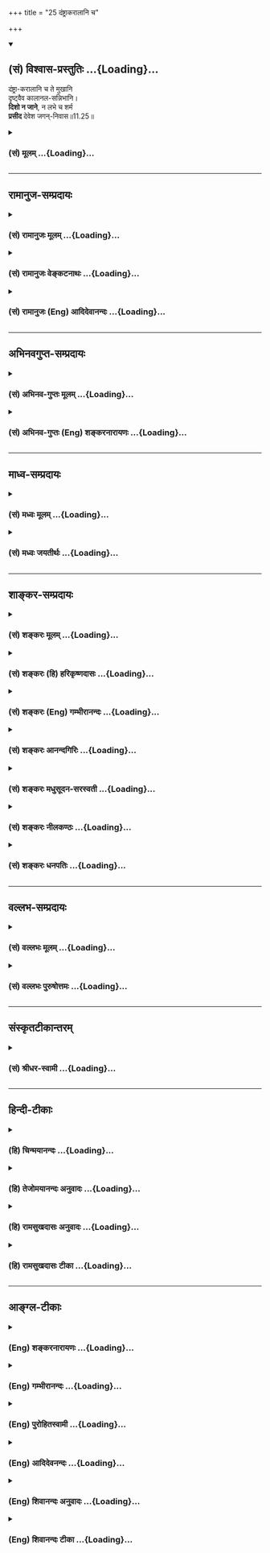 +++
title = "25 दंष्ट्राकरालानि च"

+++
<div class="js_include" newlevelforh1="2" title="(सं) विश्वास-प्रस्तुतिः" unfilled url="/purANam_vaiShNavam/mahAbhAratam/06-bhIShma-parva/03-bhagavad-gItA-parva/saMskRtam/vishvAsa-prastutiH/11_vishva-rUpa-darshana/25_daMShTrAkarAlAni_.md">
<details open><summary><h2>(सं) विश्वास-प्रस्तुतिः ...{Loading}...</h2></summary>

दंष्ट्रा-करालानि च ते मुखानि  
दृष्ट्वैव कालानल-सन्निभानि।  
**दिशो न जाने**, न लभे च शर्म  
**प्रसीद** देवेश जगन्-निवास॥11.25॥
</details>
</div>
<div class="js_include collapsed" newlevelforh1="3" title="(सं) मूलम्" unfilled url="/purANam_vaiShNavam/mahAbhAratam/06-bhIShma-parva/03-bhagavad-gItA-parva/saMskRtam/mUlam/11_vishva-rUpa-darshana/25_daMShTrAkarAlAni_.md">
<details><summary><h3>(सं) मूलम् ...{Loading}...</h3></summary>

दंष्ट्राकरालानि च ते मुखानि  
दृष्ट्वैव कालानलसन्निभानि।  
दिशो न जाने न लभे च शर्म  
प्रसीद देवेश जगन्निवास।।11.25।।
</details>
</div>


_________________
## रामानुज-सम्प्रदायः
<div class="js_include collapsed" newlevelforh1="3" title="(सं) रामानुजः मूलम्" unfilled url="/purANam_vaiShNavam/mahAbhAratam/06-bhIShma-parva/03-bhagavad-gItA-parva/saMskRtam/rAmAnujaH/mUlam/11_vishva-rUpa-darshana/25_daMShTrAkarAlAni_.md">
<details><summary><h3>(सं) रामानुजः मूलम् ...{Loading}...</h3></summary>

।।11.25।। युगान्तकालानलवत् सर्वसंहारे प्रवृत्तानि अतिघोराणि तव **मुखानि
दृष्ट्वा दिशो न जाने सुखं च न** **लभे।** जगतां **निवास देवेश**
ब्रह्मादीनाम् ईश्वराणाम् अपि परममहेश्वरं मां प्रति प्रसन्नो भव यथा अहं
प्रकृतिं गतो भवामि; तथा कुरु इत्यर्थः। एवं सर्वस्य जगतः
स्वायत्तस्थितिप्रवृत्तित्वं दर्शयन् पार्थसारथी राजवेषच्छद्मना
अवस्थितानां धार्त्तराष्ट्राणां यौधिष्ठिरेषु अनुप्रविष्टानां च
असुरांशानां संहारेण भूभारावतरणं स्वमनीषितं स्वेन एव करिष्यमाणं पार्थाय
दर्शयामास। स च पार्थो भगवतः स्रष्टृत्वादिकं सर्वैश्वर्यं साक्षात्कृत्य
तस्मिन् एव भगवति सर्वात्मनि धार्तराष्ट्रादीनाम् उपसंहारम् अनागतम् अपि
तत्प्रसादलब्धेन दिव्येन चक्षुषा पश्यन् इदं प्रोवाच --

</details>
</div>
<div class="js_include collapsed" newlevelforh1="3" title="(सं) रामानुजः वेङ्कटनाथः" unfilled url="/purANam_vaiShNavam/mahAbhAratam/06-bhIShma-parva/03-bhagavad-gItA-parva/saMskRtam/rAmAnujaH/venkaTanAthaH/11_vishva-rUpa-darshana/25_daMShTrAkarAlAni_.md">
<details><summary><h3>(सं) रामानुजः वेङ्कटनाथः ...{Loading}...</h3></summary>

  
  
।।11.25।। अवयवान्तरेभ्यो मुखानामतिभीषणत्वव्यञ्जनायदंष्ट्रा इति श्लोकः
स्वस्यातिभीतत्वप्रदर्शनेन प्रसादनार्थं च। सर्वसंहारे प्रवृत्तानीति
कालानलसाधर्म्योक्तिः। कालाभिमानिरूपतया तद्व्यापारानुबन्धसूचनं
च। अतिघोराणीतिदंष्ट्राकरालानि इत्यस्यार्थः। करालशब्दो दन्तुरत्वं;
विकृतत्वं; भीषणत्वं वाऽऽह। जगन्निवासशब्दे बहुव्रीहिविवक्षायांइहैकस्थम्
\[11।7\] इत्यादिप्रकृतसर्वाधारत्वानुवादो न स्यात् तत्पुरुषविवक्षायां तु
प्रकृतैकार्थ्यमित्यभिप्रायेणाह -- जगतां निवासेति। देवेशशब्देन
तमीश्वराणां परमं महेश्वरम् \[श्वे.उ.6।7\] इति
श्रुतिप्रसिद्धसर्वेश्वरेश्वरत्वं यथोपदेशं साक्षात्कृतमिति
सूचितमित्यभिप्रायेणाहब्रह्मादीनामित्यादि। अनेन ब्रह्मादयोऽपि त्वां
वीक्षितुं न शक्नुवन्ति; किमुताहं क्षुद्रजन्तुरित्यभिप्रेतमिति
व्यञ्जयति। मां प्रतीति। किमर्जुने भगवतः क्रोधः येन प्रसादः प्रार्थ्यते
इत्यत्र प्रसादफलमाहयथाहमिति।  
  

</details>
</div>
<div class="js_include collapsed" newlevelforh1="3" title="(सं) रामानुजः (Eng) आदिदेवानन्दः" unfilled url="/purANam_vaiShNavam/mahAbhAratam/06-bhIShma-parva/03-bhagavad-gItA-parva/saMskRtam/rAmAnujaH/english/AdidevAnandaH/11_vishva-rUpa-darshana/25_daMShTrAkarAlAni_.md">
<details><summary><h3>(सं) रामानुजः (Eng) आदिदेवानन्दः ...{Loading}...</h3></summary>

11.25 Looking at Your mouths, extremely terrifying and like cosmic fire at the end of the universe, and operating for the destruction of everything, I have lost the sense of recognising the arters of the sky,
nor do I feel happy and peaceful. O Abode of all the worlds, O Lord of all the Devas, namely, O Overlord of even gods like Brahma! Be gracious unto me. The meaning is: 'Do act in such a way that I may attain my natural condition. Arjuna's charioteer (Parthasarathi), thus showing that all the worlds depend upon Him for their existence and activities,
showed to the son of Prtha (Arjuna) that what He wanted to do, making Arjuna a mere instrument of His, was to lighten the burden of the earth through the destruction of all those who were of Asuric manifestations and who, in the guise of kings, were presenting themselves as the sons of Dhrtarastra and their followers. Many such embodiments of Asuras were present also in the ranks of Yudhisthira's followers. And Arjuna, after having realised with the divine eyes, received through His grace, the complete manifestation of the Lord as the Creator etc., witnessed also the slaughter of the followers of the sons of Dhrtarastra etc., in that Lord Himself, who is the Self of all, even though it (the slaughter) had not happened actually according to human calculations. Arjuna continues:

</details>
</div>


_________________
## अभिनवगुप्त-सम्प्रदायः
<div class="js_include collapsed" newlevelforh1="3" title="(सं) अभिनव-गुप्तः मूलम्" unfilled url="/purANam_vaiShNavam/mahAbhAratam/06-bhIShma-parva/03-bhagavad-gItA-parva/saMskRtam/abhinava-guptaH/mUlam/11_vishva-rUpa-darshana/25_daMShTrAkarAlAni_.md">
<details><summary><h3>(सं) अभिनव-गुप्तः मूलम् ...{Loading}...</h3></summary>

।।11.25।। No commentary.  
  

</details>
</div>
<div class="js_include collapsed" newlevelforh1="3" title="(सं) अभिनव-गुप्तः (Eng) शङ्करनारायणः" unfilled url="/purANam_vaiShNavam/mahAbhAratam/06-bhIShma-parva/03-bhagavad-gItA-parva/saMskRtam/abhinava-guptaH/english/shankaranArAyaNaH/11_vishva-rUpa-darshana/25_daMShTrAkarAlAni_.md">
<details><summary><h3>(सं) अभिनव-गुप्तः (Eng) शङ्करनारायणः ...{Loading}...</h3></summary>

11.25 Sri Abhinavagupta did not comment upon this sloka.

</details>
</div>


_________________
## माध्व-सम्प्रदायः
<div class="js_include collapsed" newlevelforh1="3" title="(सं) मध्वः मूलम्" unfilled url="/purANam_vaiShNavam/mahAbhAratam/06-bhIShma-parva/03-bhagavad-gItA-parva/saMskRtam/madhvaH/mUlam/11_vishva-rUpa-darshana/25_daMShTrAkarAlAni_.md">
<details><summary><h3>(सं) मध्वः मूलम् ...{Loading}...</h3></summary>

।।11.25।। Sri Madhvacharya did not comment on this sloka.,

</details>
</div>
<div class="js_include collapsed" newlevelforh1="3" title="(सं) मध्वः जयतीर्थः" unfilled url="/purANam_vaiShNavam/mahAbhAratam/06-bhIShma-parva/03-bhagavad-gItA-parva/saMskRtam/madhvaH/jayatIrthaH/11_vishva-rUpa-darshana/25_daMShTrAkarAlAni_.md">
<details><summary><h3>(सं) मध्वः जयतीर्थः ...{Loading}...</h3></summary>

।।11.25।। Sri Jayatirtha did not comment on this sloka.  
  

</details>
</div>


_________________
## शाङ्कर-सम्प्रदायः
<div class="js_include collapsed" newlevelforh1="3" title="(सं) शङ्करः मूलम्" unfilled url="/purANam_vaiShNavam/mahAbhAratam/06-bhIShma-parva/03-bhagavad-gItA-parva/saMskRtam/shankaraH/mUlam/11_vishva-rUpa-darshana/25_daMShTrAkarAlAni_.md">
<details><summary><h3>(सं) शङ्करः मूलम् ...{Loading}...</h3></summary>

।।11.25।। --,**दंष्ट्राकरालानि** दंष्ट्राभिः करालानि विकृतानि **ते तव
मुखानि दृष्ट्वैव** उपलभ्य **कालानलसंनिभानि** प्रलयकाले लोकानां दाहकः
अग्निः कालानलः तत्सदृशानि कालानलसंनिभानि मुखानि दृष्ट्वेत्येतत्।
**दिशः** पूर्वापरविवेकेन **न जाने** दिङ्मूढो जातः अस्मि। अतः **न लभे च**
न उपलभे च **शर्म** सुखम्। अतः **प्रसीद** प्रसन्नो भव हे **देवेश;
जगन्निवास**।। येभ्यो मम पराजयाशङ्का या आसीत् सा च अपगता। ,यतः --,

</details>
</div>
<div class="js_include collapsed" newlevelforh1="3" title="(सं) शङ्करः (हि) हरिकृष्णदासः" unfilled url="/purANam_vaiShNavam/mahAbhAratam/06-bhIShma-parva/03-bhagavad-gItA-parva/saMskRtam/shankaraH/hindI/harikRShNadAsaH/11_vishva-rUpa-darshana/25_daMShTrAkarAlAni_.md">
<details><summary><h3>(सं) शङ्करः (हि) हरिकृष्णदासः ...{Loading}...</h3></summary>

।।11.25।। क्योंकि --, दाढ़ोंसे युक्त भयंकर -- विकराल आकृतिवाले और
कालाग्निके समान अर्थात् प्रलयकालमें लोकोंको भस्मीभूत करनेवाली जो
कालाग्नि है; उसके समान आपके मुखोंको देखकर मैं इन दिशाओंको पूर्व और
पश्चिमके विवेकपूर्वक नहीं जानता हूँ अर्थात् मुझे दिग्भ्रम हो गया है।
इसीसे ( आपके स्वरूपका दर्शन करते हुए भी ) मुझे विश्राम -- सुख नहीं मिल
रहा है; सो हे देवेश हे जगन्निवास आप प्रसन्न होइये।  
  
,

</details>
</div>
<div class="js_include collapsed" newlevelforh1="3" title="(सं) शङ्करः (Eng) गम्भीरानन्दः" unfilled url="/purANam_vaiShNavam/mahAbhAratam/06-bhIShma-parva/03-bhagavad-gItA-parva/saMskRtam/shankaraH/english/gambhIrAnandaH/11_vishva-rUpa-darshana/25_daMShTrAkarAlAni_.md">
<details><summary><h3>(सं) शङ्करः (Eng) गम्भीरानन्दः ...{Loading}...</h3></summary>

11.25 Drstva eva, having merely seen; te, Your; mukhani, mouths;
damstra-karalani, made terrible with (their) teeth; and
kala-anala-sannibhani, resembling the fire of Dissolution is kalanala;
similar to that; na jane, I have lost; the sense of disah, direction-I
do not know the directions as to which is East or which is West; and
hence, na labhe, find no; sarma, comfort. Therefore, prasida, be
gracious; devesa, O Lord of gods; jagannivasa, O Abode of the Universe!
'The apprehension which was there of my getting defeated by those
offers, that too has cleared away, since-'

</details>
</div>
<div class="js_include collapsed" newlevelforh1="3" title="(सं) शङ्करः आनन्दगिरिः" unfilled url="/purANam_vaiShNavam/mahAbhAratam/06-bhIShma-parva/03-bhagavad-gItA-parva/saMskRtam/shankaraH/AnandagiriH/11_vishva-rUpa-darshana/25_daMShTrAkarAlAni_.md">
<details><summary><h3>(सं) शङ्करः आनन्दगिरिः ...{Loading}...</h3></summary>

।।11.25।। दृश्यमानेऽपि भगवद्देहे परितोषाद्यभावे कारणान्तरं
प्रश्नपूर्वकमाह -- **कस्मादिति।** दृष्ट्वैवेत्येवकारेण
प्राप्तिर्व्यावर्त्यते।

</details>
</div>
<div class="js_include collapsed" newlevelforh1="3" title="(सं) शङ्करः मधुसूदन-सरस्वती" unfilled url="/purANam_vaiShNavam/mahAbhAratam/06-bhIShma-parva/03-bhagavad-gItA-parva/saMskRtam/shankaraH/madhusUdana-sarasvatI/11_vishva-rUpa-darshana/25_daMShTrAkarAlAni_.md">
<details><summary><h3>(सं) शङ्करः मधुसूदन-सरस्वती ...{Loading}...</h3></summary>

।।11.25।। दंष्ट्रेति। दंष्ट्राभिः करालानि विकृतत्वेन भयंकराणि
प्रलयकालानलसदृशानि च ते मुखानि दृष्ट्वैव नतु तानि प्राप्य भयवशेन दिशः
पूर्वापरादिविवेकेन न जाने। अतो न लभे च शर्म सुखं त्वद्रूपदर्शनेऽपि। अतो
हे देवेश हे जगन्निवास; प्रसीद प्रसन्नो भव मां प्रति यथा भयाभावेन
त्वद्दर्शनजं सुखं प्राप्नुयामिति शेषः।

</details>
</div>
<div class="js_include collapsed" newlevelforh1="3" title="(सं) शङ्करः नीलकण्ठः" unfilled url="/purANam_vaiShNavam/mahAbhAratam/06-bhIShma-parva/03-bhagavad-gItA-parva/saMskRtam/shankaraH/nIlakaNThaH/11_vishva-rUpa-darshana/25_daMShTrAkarAlAni_.md">
<details><summary><h3>(सं) शङ्करः नीलकण्ठः ...{Loading}...</h3></summary>

।।11.25।। कालानलः प्रलयाग्निस्तत्तुल्यानि। प्रसीद प्रसन्नः सुखदो
भवेत्यर्थः।

</details>
</div>
<div class="js_include collapsed" newlevelforh1="3" title="(सं) शङ्करः धनपतिः" unfilled url="/purANam_vaiShNavam/mahAbhAratam/06-bhIShma-parva/03-bhagavad-gItA-parva/saMskRtam/shankaraH/dhanapatiH/11_vishva-rUpa-darshana/25_daMShTrAkarAlAni_.md">
<details><summary><h3>(सं) शङ्करः धनपतिः ...{Loading}...</h3></summary>

।।11.25।। दंष्ट्राभिः करानि विकृतानि प्रलयकालाग्निसदृशानि च दृष्टैव नतु
प्राप्य दिशः पूर्वापरविवेकेन न जानामि। शर्म सुखं च न लभे अतो हे देवेश हे
जगन्निवास; प्रसीद प्रसन्नो भव। तव देवेशत्वं जगन्निवासत्वं च प्रत्यक्षेण
मयोपलब्धं यदर्थं मम प्रार्थना आसीदिति द्योतनार्थं संबोधनद्वयम्।

</details>
</div>


_________________
## वल्लभ-सम्प्रदायः
<div class="js_include collapsed" newlevelforh1="3" title="(सं) वल्लभः मूलम्" unfilled url="/purANam_vaiShNavam/mahAbhAratam/06-bhIShma-parva/03-bhagavad-gItA-parva/saMskRtam/vallabhaH/mUlam/11_vishva-rUpa-darshana/25_daMShTrAkarAlAni_.md">
<details><summary><h3>(सं) वल्लभः मूलम् ...{Loading}...</h3></summary>

।।11.25।। Sri Vallabhacharya did not comment on this sloka.  
  

</details>
</div>
<div class="js_include collapsed" newlevelforh1="3" title="(सं) वल्लभः पुरुषोत्तमः" unfilled url="/purANam_vaiShNavam/mahAbhAratam/06-bhIShma-parva/03-bhagavad-gItA-parva/saMskRtam/vallabhaH/puruShottamaH/11_vishva-rUpa-darshana/25_daMShTrAkarAlAni_.md">
<details><summary><h3>(सं) वल्लभः पुरुषोत्तमः ...{Loading}...</h3></summary>

  
  
।।11.25।। किञ्च भयाधिक्येन पुनर्विज्ञापयति -- दंष्ट्राकरालानीति। हे देवेश
सर्वपूज्य ते मुखानि दंष्ट्राभिः करालानि भयोत्पादकानि। च पुनः
कालानलसन्निभानि प्रलयाग्निसन्निभानि दृष्ट्वैव भयाद्दिशो न जाने गत्वा
प्राप्यस्थानं न जानामि। शर्म त्वदवलोकनरूपं च सुखं न लभे। अतो हे
जगन्निवास जगत्पालक जगतः सुखस्थितिरूप प्रसन्नो भव प्राप्यं स्थानं
दर्शयेति भावः।  
  

</details>
</div>


_________________
## संस्कृतटीकान्तरम्
<div class="js_include collapsed" newlevelforh1="3" title="(सं) श्रीधर-स्वामी" unfilled url="/purANam_vaiShNavam/mahAbhAratam/06-bhIShma-parva/03-bhagavad-gItA-parva/saMskRtam/shrIdhara-svAmI/11_vishva-rUpa-darshana/25_daMShTrAkarAlAni_.md">
<details><summary><h3>(सं) श्रीधर-स्वामी ...{Loading}...</h3></summary>

।।11.25।। किंच **-- दंष्ट्रेति।** भो देवेश; तव मुखानि दृष्ट्वा भयावेशेन
दिशो न जानामि। शर्म च सुखं न लभे। भो जगन्निवास प्रसन्नो भव। कीदृशानि
मुखानि। दंष्ट्राभिः करालानि कालानलः प्रलयाग्निस्तत्सदृशानि।

</details>
</div>


_________________
## हिन्दी-टीकाः
<div class="js_include collapsed" newlevelforh1="3" title="(हि) चिन्मयानन्दः" unfilled url="/purANam_vaiShNavam/mahAbhAratam/06-bhIShma-parva/03-bhagavad-gItA-parva/hindI/chinmayAnandaH/11_vishva-rUpa-darshana/25_daMShTrAkarAlAni_.md">
<details><summary><h3>(हि) चिन्मयानन्दः ...{Loading}...</h3></summary>

।।11.25।। जैसा कि श्लोक में वर्णन किया गया है; अर्जुन ऐसे भयंकर रूप को
देखकर अपना धैर्य और सुख खो रहा है। सर्वभक्षी; सबको एक रूपकर देने वाले
काल का यह चित्र है। जब दृष्टि के समक्ष ऐसा विशाल दृश्य उपस्थित हो जाता
है; और वह भी इतने आकस्मिक रूप से; तो विशालता का उसका परिमाण ही
विवेकशक्ति का मानो गला घोंट देता है और क्षणभर के लिए वह व्यक्ति
संवेदनाशून्य हो जाता है। भ्रान्तिजन्य दुर्व्यवस्था की दशा को यहाँ इन
शब्दों में व्यक्त किया गया है कि; मैं दिशाओं को नहीं जान पा रहा हूँ। बात
यहीं पर नहीं समाप्त होती। मैं न धैर्य रख पा रहा हूँ और न शान्ति,को
भी। आत्यन्तिक विस्मय की इस स्थिति में आश्चर्यचकित मानव यह अनुभव करता है
कि उसकी शारीरिक शक्ति; मानसिक क्षमतायें और बुद्धि की सूक्ष्मदर्शिता अपने
भिन्नभिन्न रूप में तथा सामूहिक रूप में भी वस्तुत महत्त्वशून्य साधन हैं।
छोटा सा अहंकार अपने मिथ्या अभिमान के आवरण और मिथ्या शक्ति के कवच को
त्यागकर पूर्ण विवस्त्र हुआ स्वयं को नम्र भाव से समष्टि की शक्ति के समक्ष
समर्पित कर देता है। परम दिव्य; समष्टि शक्ति के सम्मुख जिस व्यक्ति ने
पूर्णरूप से अपने खोखले अभिमानों की अर्थशून्यता समझ ली है; उसके लिए केवल
एक आश्रय रह जाता है; और वह है प्रार्थना। इस श्लोक के अन्त में अर्जुन
प्रार्थना करता है; हे देवेश हे जगन्निवास आप प्रसन्न हो जाइये। इस
प्रार्थना के द्वारा व्यासजी यह दर्शाते हैं कि मान और दम्भ से पूर्ण हृदय
वाले व्यक्ति के द्वारा कभी भी वास्तविक प्रार्थना नहीं की जा सकती है। जब
व्यक्ति इस विशाल समष्टि विश्व में अपनी तुच्छता समझता है; केवल तभी वह
सच्चे हृदय से स्वत प्रार्थना करता है। अर्जुन इस युद्ध में अपनी विजय के
प्रति सशंक था। 21वें श्लोक से प्रारम्भ किये गये इस प्रकरण का मुख्य
उद्देश्य अर्जुन को भावी घटनाओं का कुछ बोध कराना है। उसे युद्ध के परिणाम
के प्रति आश्वस्त करते हुए; अब भगवान् सीधे ही सेनाओं के योद्धाओं को काल
के मुख में प्रवेश करते हुए दिखाते हैं

</details>
</div>
<div class="js_include collapsed" newlevelforh1="3" title="(हि) तेजोमयानन्दः अनुवादः" unfilled url="/purANam_vaiShNavam/mahAbhAratam/06-bhIShma-parva/03-bhagavad-gItA-parva/hindI/tejomayAnandaH/anuvAdaH/11_vishva-rUpa-darshana/25_daMShTrAkarAlAni_.md">
<details><summary><h3>(हि) तेजोमयानन्दः अनुवादः ...{Loading}...</h3></summary>

।।11.25।। आपके विकराल दाढ़ों वाले और प्रलयाग्नि के समान प्रज्वलित मुखों
को देखकर, मैं न दिशाओं को जान पा रहा हूँ और न शान्ति को प्राप्त हो रहा
हूँ; इसलिए हे देवेश! हे जगन्निवास! आप प्रसन्न हो जाइए।।

</details>
</div>
<div class="js_include collapsed" newlevelforh1="3" title="(हि) रामसुखदासः अनुवादः" unfilled url="/purANam_vaiShNavam/mahAbhAratam/06-bhIShma-parva/03-bhagavad-gItA-parva/hindI/rAmasukhadAsaH/anuvAdaH/11_vishva-rUpa-darshana/25_daMShTrAkarAlAni_.md">
<details><summary><h3>(हि) रामसुखदासः अनुवादः ...{Loading}...</h3></summary>

।।11.25।। आपके प्रलयकालकी अग्निके समान प्रज्वलित और दाढ़ोंके कारण विकराल
(भयानक) मुखोंको देखकर मुझे न तो दिशाओंका ज्ञान हो रहा है और न शान्ति ही
मिल रही है। इसलिये हे देवेश ! हे जगन्निवास ! आप प्रसन्न होइये।

</details>
</div>
<div class="js_include collapsed" newlevelforh1="3" title="(हि) रामसुखदासः टीका" unfilled url="/purANam_vaiShNavam/mahAbhAratam/06-bhIShma-parva/03-bhagavad-gItA-parva/hindI/rAmasukhadAsaH/TIkA/11_vishva-rUpa-darshana/25_daMShTrAkarAlAni_.md">
<details><summary><h3>(हि) रामसुखदासः टीका ...{Loading}...</h3></summary>

।।11.25।।***व्याख्या--*'दंष्ट्राकरालानि च ते मुखानि दृष्ट्वैव
कालानलसन्निभानि'--** महाप्रलयके समय सम्पूर्ण त्रिलोकीको भस्म करनेवाली जो
अग्नि प्रकट होती है; उसे संवर्तक अथवा कालाग्नि कहते हैं। उस कालाग्निके
समान आपके मुख है, जो भयंकर-भयंकर दाढ़ोंके कारण बहुत विकराल हो रहे हैं।
उनको देखनेमात्रसे ही बड़ा भय लग रहा है। अगर उनका कार्य देखा जाय तो उसके
सामने किसीका टिकना ही मुश्किल है।  
  
**'दिशो न जाने न लभे च शर्म'--** ऐसे विकराल मुखोंको देखकर मुझे दिशाओंका
भी ज्ञान नहीं हो रहा है। इसका तात्पर्य है कि दिशाओंका ज्ञान होता है
सूर्यके उदय और अस्त होनेसे। पर वह सूर्य तो आपके नेत्रोंकी जगह है अर्थात्
वह तो आपके विराट्रूपके अन्तर्गत आ गया है। इसके सिवाय आपके चारों ओर महान्
प्रज्वलित प्रकाश-ही-प्रकाश दीख रहा है (11। 12), जिसका न उदय और न अस्त हो
रहा है। इसलिये मेरेको दिशाओंका ज्ञान नहीं हो रहा है और विकराल मुखोंको
देखकर भयके कारण मैं किसी तरहका सुख और शान्ति भी प्राप्त नहीं कर रहा
हूँ।**'प्रसीद देवेश जगन्निवास'--**आप सब देवताओंके मालिक हैं और सम्पूर्ण
संसार आपमें ही निवास कर रहा है। अतः कोई भी देवता, मनुष्य भयभीत होनेपर
आपको ही तो पुकारेगा! आपके सिवाय और किसको पुकारेगा; तथा और कौन सुनेगा;
इसलिये मैं भी आपको पुकारकर कह रहा हूँ कि हे देवेश ! हे जगन्निवास ! आप
प्रसन्न होइये। भगवान्के विकराल रूपको देखकर अर्जुनको ऐसा लगा कि भगवान्
मानो बड़े क्रोधमें आये हुए हैं। इस भावनाको लेकर ही भयभीत अर्जुन भगवान्से
प्रसन्न होनेके लिये प्रार्थना कर रहे हैं।  
  
***सम्बन्ध --***अब अर्जुन आगेके दो श्लोकोंमें मुख्य-मुख्य योद्धाओंका
विराट्रूपमें प्रवेश होनेका वर्णन करते हैं।

</details>
</div>


_________________
## आङ्ग्ल-टीकाः
<div class="js_include collapsed" newlevelforh1="3" title="(Eng) शङ्करनारायणः" unfilled url="/purANam_vaiShNavam/mahAbhAratam/06-bhIShma-parva/03-bhagavad-gItA-parva/english/shankaranArAyaNaH/11_vishva-rUpa-darshana/25_daMShTrAkarAlAni_.md">
<details><summary><h3>(Eng) शङ्करनारायणः ...{Loading}...</h3></summary>

11.25. By merely seeing Your faces that are frightening with tusks and are looking like the fire of destruction, I do not know the arters and get no peace. Have mercy, O Lord of gods ! O Abode of the Universe !

</details>
</div>
<div class="js_include collapsed" newlevelforh1="3" title="(Eng) गम्भीरानन्दः" unfilled url="/purANam_vaiShNavam/mahAbhAratam/06-bhIShma-parva/03-bhagavad-gItA-parva/english/gambhIrAnandaH/11_vishva-rUpa-darshana/25_daMShTrAkarAlAni_.md">
<details><summary><h3>(Eng) गम्भीरानन्दः ...{Loading}...</h3></summary>

11.25 Having merely seen Your mouths made terrible with (their) teeth and resembling the fire of Dissolution, I have lost the sense of direction and find no comfort. Be gracious, O Lord of gods, O Abode of the Universe.

</details>
</div>
<div class="js_include collapsed" newlevelforh1="3" title="(Eng) पुरोहितस्वामी" unfilled url="/purANam_vaiShNavam/mahAbhAratam/06-bhIShma-parva/03-bhagavad-gItA-parva/english/purohitasvAmI/11_vishva-rUpa-darshana/25_daMShTrAkarAlAni_.md">
<details><summary><h3>(Eng) पुरोहितस्वामी ...{Loading}...</h3></summary>

11.25 When I see Thy mouths with their fearful jaws like glowing fires at the dissolution of creation, I lose all sense of place; I find no rest. Be merciful, O Lord in whom this universe abides!

</details>
</div>
<div class="js_include collapsed" newlevelforh1="3" title="(Eng) आदिदेवनन्दः" unfilled url="/purANam_vaiShNavam/mahAbhAratam/06-bhIShma-parva/03-bhagavad-gItA-parva/english/AdidevanandaH/11_vishva-rUpa-darshana/25_daMShTrAkarAlAni_.md">
<details><summary><h3>(Eng) आदिदेवनन्दः ...{Loading}...</h3></summary>

11.25 Viewing Your mouths, presenting awe-generating fangs and looking like the consuming fire of final destruction, I know not the arters of the globe nor do I find repose. Be gracious, O Lord of the Devas! O Abode of the universe!

</details>
</div>
<div class="js_include collapsed" newlevelforh1="3" title="(Eng) शिवानन्दः अनुवादः" unfilled url="/purANam_vaiShNavam/mahAbhAratam/06-bhIShma-parva/03-bhagavad-gItA-parva/english/shivAnandaH/anuvAdaH/11_vishva-rUpa-darshana/25_daMShTrAkarAlAni_.md">
<details><summary><h3>(Eng) शिवानन्दः अनुवादः ...{Loading}...</h3></summary>

11.25 Having seen Thy mouths fearful with teeth (blazing) like the fires of cosmic dissolution, I know not the four arters, nor do I find peace.
Have mercy, O Lord of the gods, O abode of the universe.

</details>
</div>
<div class="js_include collapsed" newlevelforh1="3" title="(Eng) शिवानन्दः टीका" unfilled url="/purANam_vaiShNavam/mahAbhAratam/06-bhIShma-parva/03-bhagavad-gItA-parva/english/shivAnandaH/TIkA/11_vishva-rUpa-darshana/25_daMShTrAkarAlAni_.md">
<details><summary><h3>(Eng) शिवानन्दः टीका ...{Loading}...</h3></summary>

11.25 दंष्ट्राकरालानि fearful with teeth; च and; ते Thy; मुखानि mouths;
दृष्ट्वा having seen; एव even; कालानलसन्निभानि blazing like Pralayafires; दिशः the four arters; न not; जाने know; न not; लभे do (I)
obtain; च and; शर्म peace; प्रसीद have mercy; देवेश O Lord of the gods;
जगन्निवास O abode of the universe.Commentary Jagannivasa The substratum of the universe.Kalanala The fires which consume the worlds during the final dissolution of the worlds (Pralaya). Time (Kala) is the consumer of all that is manifest.Diso no jane I do not know the four arters. I cannot distinguish the east from the west; nor the north from the south.

</details>
</div>
